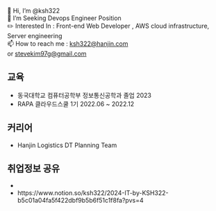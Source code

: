 👋 Hi, I’m @ksh322<br>
👀 I’m Seeking Devops Engineer Position<br>
✏️ Interested In : Front-end Web Developer , AWS cloud infrastructure, Server engineering<br>
📫 How to reach me : ksh322@hanjin.com <br> or stevekim97g@gmail.com 
## 교육 <br>
- 동국대학교 컴퓨터공학부 정보통신공학과 졸업 2023<br>
- RAPA 클라우드스쿨 1기 2022.06 ~ 2022.12 <br>
## 커리어 </br>
- Hanjin Logistics DT Planning Team

## 취업정보 공유 <br>
- <li>https://www.notion.so/ksh322/2024-IT-by-KSH322-b5c01a04fa5f422dbf9b5b6f51c1f8fa?pvs=4</li>
<!---
ksh322/ksh322 is a ✨ special ✨ repository because its `README.md` (this file) appears on your GitHub profile.
You can click the Preview link to take a look at your changes.
--->
